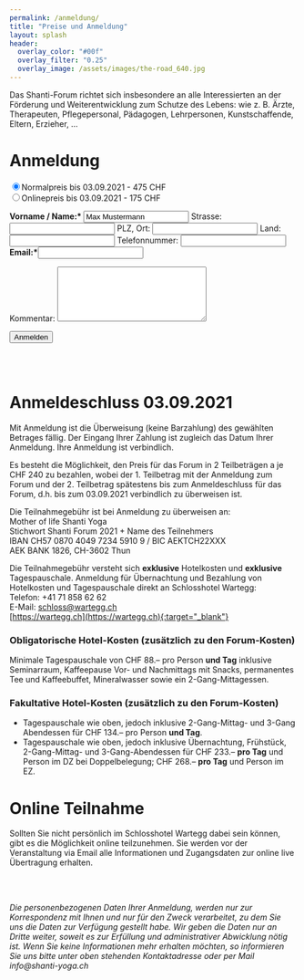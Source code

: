 ```yaml
---
permalink: /anmeldung/
title: "Preise und Anmeldung"
layout: splash
header:
  overlay_color: "#00f"
  overlay_filter: "0.25"
  overlay_image: /assets/images/the-road_640.jpg
---
```

Das Shanti-Forum richtet sich insbesondere an alle Interessierten an der Förderung und Weiterentwicklung zum Schutze des Lebens: wie z. B. Ärzte,
Therapeuten, Pflegepersonal, Pädagogen, Lehrpersonen,
Kunstschaffende, Eltern, Erzieher, …

# Anmeldung
<form action="https://formspree.io/meqrebjr" method="POST">
<p>
  <label for="normal"><input type="radio" id="normal" name="preis" value="normal" checked>Normalpreis bis 03.09.2021 - 475 CHF</label>
<br>
  <label for="online"><input type="radio" id="online" name="preis" value="online">Onlinepreis bis 03.09.2021 - 175 CHF</label>
</p>
<p>
<b>Vorname / Name:*</b> <input type="text" name="name" value="Max Mustermann">
Strasse: <input type="text" name="strasse">
PLZ, Ort: <input type="text" name="ort">
Land: <input type="text" name="land">
Telefonnummer: <input type="number" name="telefon">
<b>Email:*</b><input type="email" name="_replyto">
</p>
<p>
Kommentar: <textarea type="text" name="kommentar" rows="6" cols="30"></textarea>
</p>
<input type="submit" value="Anmelden" class="btn btn--primary">
</form>
<br><br>

# Anmeldeschluss 03.09.2021
Mit Anmeldung ist die Überweisung (keine Barzahlung) des gewählten Betrages fällig. Der Eingang Ihrer Zahlung ist zugleich das Datum Ihrer Anmeldung. Ihre Anmeldung ist verbindlich.

Es besteht die Möglichkeit, den Preis für das Forum in 2 Teilbeträgen a je CHF 240 zu bezahlen, wobei der 1. Teilbetrag mit der Anmeldung zum Forum und der 2. Teilbetrag spätestens bis zum Anmeldeschluss für das Forum, d.h. bis zum 03.09.2021 verbindlich zu überweisen ist.

Die Teilnahmegebühr ist bei Anmeldung zu überweisen an:<br>
Mother of life Shanti Yoga<br>
Stichwort Shanti Forum 2021 + Name des Teilnehmers<br>
IBAN CH57 0870 4049 7234 5910 9 / BIC AEKTCH22XXX<br>
AEK BANK 1826, CH-3602 Thun

Die Teilnahmegebühr versteht sich <b>exklusive</b> Hotelkosten und <b>exklusive</b> Tagespauschale. Anmeldung für Übernachtung und Bezahlung von Hotelkosten und Tagespauschale direkt an Schlosshotel Wartegg:<br>
Telefon: +41 71 858 62 62<br>
E-Mail: schloss@wartegg.ch<br>
[https://wartegg.ch](https://wartegg.ch){:target="_blank"}


### Obligatorische Hotel-Kosten (zusätzlich zu den Forum-Kosten)
Minimale Tagespauschale von CHF 88.– pro Person <b>und Tag</b> inklusive Seminarraum, Kaffeepause Vor- und Nachmittags mit Snacks, permanentes Tee und Kaffeebuffet, Mineralwasser sowie ein 2-Gang-Mittagessen.

### Fakultative Hotel-Kosten (zusätzlich zu den Forum-Kosten)
* Tagespauschale wie oben, jedoch inklusive 2-Gang-Mittag- und 3-Gang Abendessen für CHF 134.– pro Person <b>und Tag</b>.
* Tagespauschale wie oben, jedoch inklusive Übernachtung, Frühstück,
2-Gang-Mittag- und 3-Gang-Abendessen für CHF 233.– <b>pro Tag</b> und
Person im DZ bei Doppelbelegung; CHF 268.– <b>pro Tag</b> und Person im EZ.

# Online Teilnahme
Sollten Sie nicht persönlich im Schlosshotel Wartegg dabei sein können, gibt es die Möglichkeit online
teilzunehmen. Sie werden vor der Veranstaltung via Email alle Informationen und Zugangsdaten zur online
live Übertragung erhalten.

<br><br>
<p>
<i>Die personenbezogenen Daten Ihrer Anmeldung, werden nur zur
Korrespondenz mit Ihnen und nur für den Zweck verarbeitet, zu dem Sie uns die Daten zur Verfügung gestellt habe. Wir geben die Daten nur an Dritte weiter, soweit es zur Erfüllung und administrativer Abwicklung nötig ist. Wenn Sie keine Informationen mehr erhalten möchten, so informieren Sie uns bitte unter oben stehenden Kontaktadresse oder per Mail info@shanti-yoga.ch </i>
</p>
